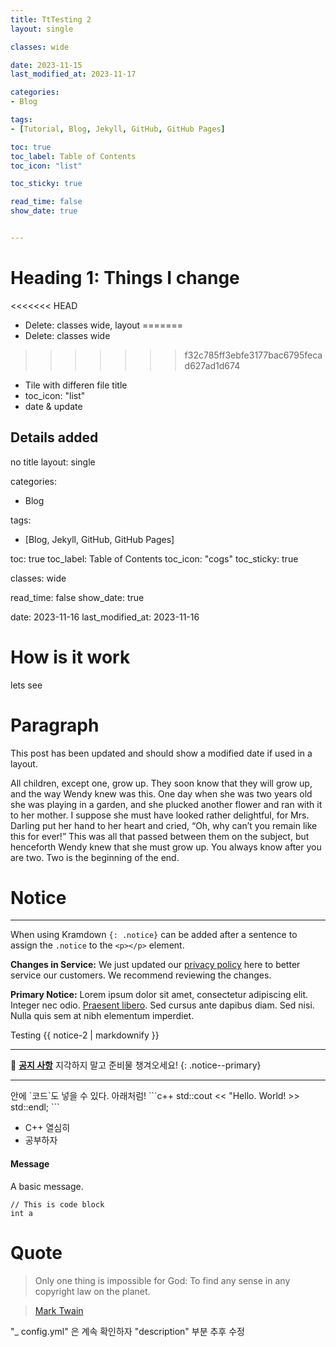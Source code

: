 ```yaml
---
title: TtTesting 2
layout: single

classes: wide

date: 2023-11-15
last_modified_at: 2023-11-17

categories:
- Blog

tags: 
- [Tutorial, Blog, Jekyll, GitHub, GitHub Pages]

toc: true
toc_label: Table of Contents
toc_icon: "list"

toc_sticky: true

read_time: false
show_date: true


---
```


# Heading 1: Things I change
<<<<<<< HEAD
* Delete: classes wide, layout 
=======
* Delete: classes wide
>>>>>>> f32c785ff3ebfe3177bac6795fecad627ad1d674
* Tile with differen file title
* toc_icon: "list"
* date & update



<i class="fas fa-tools"></i>

## Details added

no title
layout: single

categories:
- Blog

tags: 
- [Blog, Jekyll, GitHub, GitHub Pages]

toc: true
toc_label: Table of Contents
toc_icon: "cogs"
toc_sticky: true

classes: wide

read_time: false
show_date: true

date: 2023-11-16
last_modified_at: 2023-11-16

# How is it work
lets see

# Paragraph
This post has been updated and should show a modified date if used in a layout.

All children, except one, grow up. They soon know that they will grow up, and the way Wendy knew was this. One day when she was two years old she was playing in a garden, and she plucked another flower and ran with it to her mother. I suppose she must have looked rather delightful, for Mrs. Darling put her hand to her heart and cried, “Oh, why can’t you remain like this for ever!” This was all that passed between them on the subject, but henceforth Wendy knew that she must grow up. You always know after you are two. Two is the beginning of the end.

# Notice
---
When using Kramdown `{: .notice}` can be added after a sentence to assign the `.notice` to the `<p></p>` element.

**Changes in Service:** We just updated our [privacy policy](https://mmistakes.github.io/minimal-mistakes/post%20formats/post-notice/#) here to better service our customers. We recommend reviewing the changes.

**Primary Notice:** Lorem ipsum dolor sit amet, consectetur adipiscing elit. Integer nec odio. [Praesent libero](https://mmistakes.github.io/minimal-mistakes/post%20formats/post-notice/#). Sed cursus ante dapibus diam. Sed nisi. Nulla quis sem at nibh elementum imperdiet.


<div class="notice">Testing
{{ notice-2 | markdownify }}
</div>

---

🌝 **<u>공지 사항</u>** 지각하지 말고 준비물 챙겨오세요!
{: .notice--primary} 

---

<div class="notice--primary" markdown="1">
안에 `코드`도 넣을 수 있다. 아래처럼!
    ```c++
std::cout << "Hello. World! >> std::endl;
    ``` 

- C++ 열심히
- 공부하자
</div>


<div class="notice">
  <h4>Message</h4>
  <p>A basic message.</p>
</div>


```
// This is code block
int a 
```


# Quote
> Only one thing is impossible for God: To find any sense in any copyright law on the planet.

> [Mark Twain](http://www.brainyquote.com/quotes/quotes/m/marktwain163473.html)



<!-- 
* post file name has to be 
yyyy-mm-dd-title.md 
(ex): 2024-01-01-my-posting-title.md

in post file name make sure [no space , no Upper case]
-->

<!-- Must add Features
* post file with correct format
* title & layout
-->

<!-- 
**title** : 포스트의 제목을 큰 따옴표로 적어 준다. 이 title을 적어주지 않으면 .md 파일 이름으로 적어주었던 title 부분이 제목으로 업로드 된다.  

**excerpt** : 포스트 목록에서 보여지는 블로그 소개 글로 들어가는 것 같다.

**ategories** : 이 포스트의 카테고리는 `Blog`로 정했다.  

**tags** : 태그와 카테고리의 차이점은 카테고리는 sub url이 붙는 페이지가 있지만 태그는 없다는 것이다. 카테고리 보다 좀 더 세부적. [] 대괄호 안에서 , 콤마로 구분해주어 여러개의 태그를 이 포스트에 지정해 주었다.  

**toc** : Table of Contents. 포스트의 헤더들만 보여주는 목차를 사용할 것인지의 여부. ture 로 해주면 포스트의 목차가 보이게 된다.

**toc_sticky** : true로 해주면 목차가 스크롤을 따라 움직이게 된다! 스크롤을 내리면 목차도 따라 내려오게 됨. 이 밖에도 이 포스트의 toc_icon, toc_label 도 설정할 수 있다. 나는 따로 디폴트 설정을 바꿨기 때문에 추후 이에 대한 포스트를 올릴 것!

**date** : 글을 처음 작성한 날짜. yyyy-mm-dd 형식으로 작성했다.

**last_modified_at** : 이 글을 수정한 날짜.

https://ansohxxn.github.io/blog/posting/
-->


<!--
image folder & name 변경하면 안됨.

![alt text for screen readers](/path/to/image.png "Text to show on mouseover")

-->

"_ config.yml" 은 계속 확인하자
"description" 부분 추후 수정
